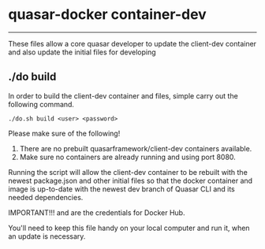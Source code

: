 # quasar-docker container-dev
___

These files allow a core quasar developer to update the client-dev container and also update the initial files for developing 

## ./do build

In order to build the client-dev container and files, simple carry out the following command.

`./do.sh build <user> <password>`

Please make sure of the following!

1. There are no prebuilt quasarframework/client-dev containers available.
2. Make sure no containers are already running and using port 8080. 

Running the script will allow the client-dev container to be rebuilt with the newest package.json and other initial files so that the docker container and image is up-to-date with the newest dev branch of Quasar CLI and its needed dependencies.

IMPORTANT!!!
<user> and <password> are the credentials for Docker Hub. 

You'll need to keep this file handy on your local computer and run it, when an update is necessary.